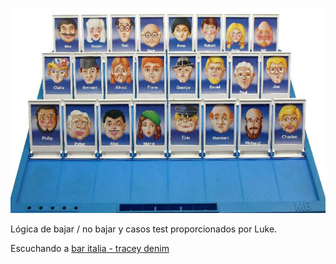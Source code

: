 ![Quien es quien - azul](./doc/Quien-es-quien.jpg)


Lógica de bajar / no bajar y casos test proporcionados por Luke.

Escuchando a [bar italia - tracey denim](https://open.spotify.com/intl-es/album/0Ihb9szHztEdXpHU7C40Qn?si=-fENJAXbTACH5rGHvDNNyA)
